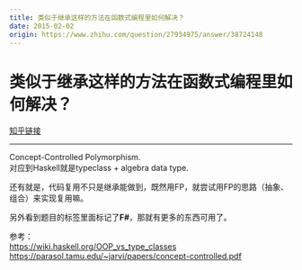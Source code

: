 ```yaml
---
title: 类似于继承这样的方法在函数式编程里如何解决？
date: 2015-02-02
origin: https://www.zhihu.com/question/27934975/answer/38724148
---
```

# 类似于继承这样的方法在函数式编程里如何解决？

[知乎链接](https://www.zhihu.com/question/27934975/answer/38724148)

---------

<span class="RichText ztext CopyrightRichText-richText" itemprop="text"><p>Concept-Controlled Polymorphism.<br>对应到Haskell就是typeclass + algebra data type.</p><p>还有就是，代码复用不只是继承能做到，既然用FP，就尝试用FP的思路（抽象、组合）来实现复用嘛。</p><p>另外看到题目的标签里面标记了<b>F#</b>，那就有更多的东西可用了。</p>参考：<br><a class=" external" href="https://link.zhihu.com/?target=https%3A//wiki.haskell.org/OOP_vs_type_classes" target="_blank" rel="nofollow noreferrer"><span class="invisible">https://</span><span class="visible">wiki.haskell.org/OOP_vs</span><span class="invisible">_type_classes</span><span class="ellipsis"></span></a><br><a class=" external" href="https://link.zhihu.com/?target=https%3A//parasol.tamu.edu/~jarvi/papers/concept-controlled.pdf" target="_blank" rel="nofollow noreferrer"><span class="invisible">https://</span><span class="visible">parasol.tamu.edu/~jarvi</span><span class="invisible">/papers/concept-controlled.pdf</span><span class="ellipsis"></span></a></span>